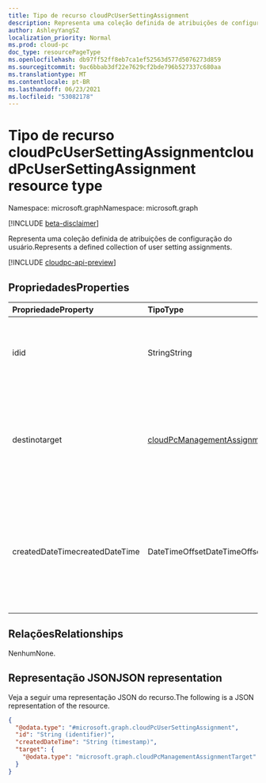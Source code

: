 ```yaml
---
title: Tipo de recurso cloudPcUserSettingAssignment
description: Representa uma coleção definida de atribuições de configuração do usuário.
author: AshleyYangSZ
localization_priority: Normal
ms.prod: cloud-pc
doc_type: resourcePageType
ms.openlocfilehash: db97ff52ff8eb7ca1ef52563d577d5076273d859
ms.sourcegitcommit: 9ac6bbab3df22e7629cf2bde796b527337c680aa
ms.translationtype: MT
ms.contentlocale: pt-BR
ms.lasthandoff: 06/23/2021
ms.locfileid: "53082178"
---
```

# <a name="cloudpcusersettingassignment--resource-type"></a><span data-ttu-id="d9b86-103">Tipo de recurso cloudPcUserSettingAssignment</span><span class="sxs-lookup"><span data-stu-id="d9b86-103">cloudPcUserSettingAssignment  resource type</span></span>

<span data-ttu-id="d9b86-104">Namespace: microsoft.graph</span><span class="sxs-lookup"><span data-stu-id="d9b86-104">Namespace: microsoft.graph</span></span>

[!INCLUDE [beta-disclaimer](../../includes/beta-disclaimer.md)]

<span data-ttu-id="d9b86-105">Representa uma coleção definida de atribuições de configuração do usuário.</span><span class="sxs-lookup"><span data-stu-id="d9b86-105">Represents a defined collection of user setting assignments.</span></span>

[!INCLUDE [cloudpc-api-preview](../../includes/cloudpc-api-preview.md)]

## <a name="properties"></a><span data-ttu-id="d9b86-106">Propriedades</span><span class="sxs-lookup"><span data-stu-id="d9b86-106">Properties</span></span>

|<span data-ttu-id="d9b86-107">Propriedade</span><span class="sxs-lookup"><span data-stu-id="d9b86-107">Property</span></span>|<span data-ttu-id="d9b86-108">Tipo</span><span class="sxs-lookup"><span data-stu-id="d9b86-108">Type</span></span>|<span data-ttu-id="d9b86-109">Descrição</span><span class="sxs-lookup"><span data-stu-id="d9b86-109">Description</span></span>|
|:---|:---|:---|
|<span data-ttu-id="d9b86-110">id</span><span class="sxs-lookup"><span data-stu-id="d9b86-110">id</span></span>|<span data-ttu-id="d9b86-111">String</span><span class="sxs-lookup"><span data-stu-id="d9b86-111">String</span></span>|<span data-ttu-id="d9b86-112">Identificador exclusivo da atribuição de configuração do usuário.</span><span class="sxs-lookup"><span data-stu-id="d9b86-112">Unique Identifier for the user setting assignment.</span></span> <span data-ttu-id="d9b86-113">Somente leitura.</span><span class="sxs-lookup"><span data-stu-id="d9b86-113">Read-only.</span></span> <span data-ttu-id="d9b86-114">Se `target` for um grupo de usuários, a ID terá essa estrutura: {policyID} \_ {groupID}.</span><span class="sxs-lookup"><span data-stu-id="d9b86-114">If `target` is a user group, the ID has this structure: {policyID}\_{groupID}.</span></span>|
|<span data-ttu-id="d9b86-115">destino</span><span class="sxs-lookup"><span data-stu-id="d9b86-115">target</span></span>|[<span data-ttu-id="d9b86-116">cloudPcManagementAssignmentTarget</span><span class="sxs-lookup"><span data-stu-id="d9b86-116">cloudPcManagementAssignmentTarget</span></span>](../resources/cloudpcmanagementassignmenttarget.md)|<span data-ttu-id="d9b86-117">O destino de atribuição para a configuração do usuário.</span><span class="sxs-lookup"><span data-stu-id="d9b86-117">The assignment target for the user setting.</span></span> <span data-ttu-id="d9b86-118">Atualmente, o único destino com suporte para essa configuração de usuário é um grupo de usuários.</span><span class="sxs-lookup"><span data-stu-id="d9b86-118">Currently, the only target supported for this user setting is a user group.</span></span> <span data-ttu-id="d9b86-119">Para obter detalhes, [consulte cloudPcManagementGroupAssignmentTarget](cloudpcmanagementgroupassignmenttarget.md).</span><span class="sxs-lookup"><span data-stu-id="d9b86-119">For details, see [cloudPcManagementGroupAssignmentTarget](cloudpcmanagementgroupassignmenttarget.md).</span></span>|
|<span data-ttu-id="d9b86-120">createdDateTime</span><span class="sxs-lookup"><span data-stu-id="d9b86-120">createdDateTime</span></span>|<span data-ttu-id="d9b86-121">DateTimeOffset</span><span class="sxs-lookup"><span data-stu-id="d9b86-121">DateTimeOffset</span></span>|<span data-ttu-id="d9b86-122">A data e a hora em que essa atribuição foi criada.</span><span class="sxs-lookup"><span data-stu-id="d9b86-122">The date and time this assignment was created.</span></span> <span data-ttu-id="d9b86-123">O tipo Timestamp representa as informações de data e hora usando o formato ISO 8601 e está sempre em horário UTC.</span><span class="sxs-lookup"><span data-stu-id="d9b86-123">The Timestamp type represents the date and time information using ISO 8601 format and is always in UTC time.</span></span> <span data-ttu-id="d9b86-124">Por exemplo, meia-noite UTC em 1º de janeiro de 2014 tem esta aparência: '2014-01-01T00:00:00Z'.</span><span class="sxs-lookup"><span data-stu-id="d9b86-124">For example, midnight UTC on Jan 1, 2014 looks like this: '2014-01-01T00:00:00Z'.</span></span>  |

## <a name="relationships"></a><span data-ttu-id="d9b86-125">Relações</span><span class="sxs-lookup"><span data-stu-id="d9b86-125">Relationships</span></span>

<span data-ttu-id="d9b86-126">Nenhum</span><span class="sxs-lookup"><span data-stu-id="d9b86-126">None.</span></span>

## <a name="json-representation"></a><span data-ttu-id="d9b86-127">Representação JSON</span><span class="sxs-lookup"><span data-stu-id="d9b86-127">JSON representation</span></span>
<span data-ttu-id="d9b86-128">Veja a seguir uma representação JSON do recurso.</span><span class="sxs-lookup"><span data-stu-id="d9b86-128">The following is a JSON representation of the resource.</span></span>
<!-- {
  "blockType": "resource",
  "keyProperty": "id",
  "@odata.type": "microsoft.graph.cloudPcUserSettingAssignment",
  "openType": false
}
-->
``` json
{
  "@odata.type": "#microsoft.graph.cloudPcUserSettingAssignment",
  "id": "String (identifier)",
  "createdDateTime": "String (timestamp)",
  "target": {
    "@odata.type": "microsoft.graph.cloudPcManagementAssignmentTarget"
  }
}
```

